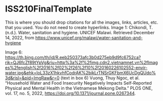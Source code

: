 # ISS210FinalTemplate
This is where you should drop citations for all the images, links, articles, etc. that you used. You do not need to create hyperlinks.
Image 1: Chikondi, T. (n.d.). Water, sanitation and hygiene. UNICEF Malawi. Retrieved December 14, 2022, from https://www.unicef.org/malawi/water-sanitation-and-hygiene 

Image 6: https://th.bing.com/th/id/R.eeb250373afc3b0d275eb9d9fc6752ca?rik=QJ6fcZf89tYpVg&riu=http%3a%2f%2fimg.cdn2.vietnamnet.vn%2fImages%2fenglish%2f2016%2f02%2f26%2f10%2f20160226102552-envir-water.jpg&ehk=loL33zX1hkvhfCodrAK%2bikLrTNSrGKFbmX6UcDgQUdo%3d&risl=&pid=ImgRaw&r=0
(text in box 6) Vuong, Thuy Ngoc, et al. “Household Water and Food Insecurity Negatively Impacts Self-Reported Physical and Mental Health in the Vietnamese Mekong Delta.” PLOS ONE, vol. 17, no. 5, 2022, https://doi.org/10.1371/journal.pone.0267344. 
 
